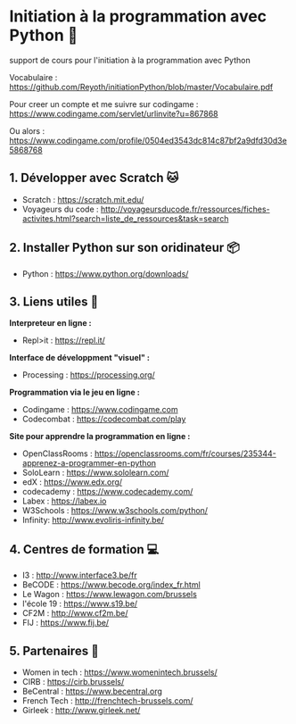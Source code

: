# Initiation à la programmation avec Python  :snake:

support de cours pour l'initiation à la programmation avec Python

Vocabulaire : https://github.com/Reyoth/initiationPython/blob/master/Vocabulaire.pdf

Pour creer un compte et me suivre sur codingame : https://www.codingame.com/servlet/urlinvite?u=867868

Ou alors : https://www.codingame.com/profile/0504ed3543dc814c87bf2a9dfd30d3e5868768


## 1. Développer avec Scratch :cat:

- Scratch : https://scratch.mit.edu/
- Voyageurs du code : http://voyageursducode.fr/ressources/fiches-activites.html?search=liste_de_ressources&task=search

## 2. Installer Python sur son oridinateur :package:

- Python : https://www.python.org/downloads/

## 3. Liens utiles :key:

**Interpreteur en ligne :**

- Repl>it : https://repl.it/

**Interface de développment "visuel" :**

- Processing : https://processing.org/

**Programmation via le jeu en ligne :**

- Codingame : https://www.codingame.com 
- Codecombat : https://codecombat.com/play

**Site pour apprendre la programmation en ligne :**

- OpenClassRooms : https://openclassrooms.com/fr/courses/235344-apprenez-a-programmer-en-python
- SoloLearn : https://www.sololearn.com/
- edX : https://www.edx.org/
- codecademy : https://www.codecademy.com/
- Labex : https://labex.io
- W3Schools : https://www.w3schools.com/python/
- Infinity:  http://www.evoliris-infinity.be/

## 4. Centres de formation :computer:

- I3 : http://www.interface3.be/fr
- BeCODE : https://www.becode.org/index_fr.html
- Le Wagon : https://www.lewagon.com/brussels
- l'école 19 : https://www.s19.be/
- CF2M : http://www.cf2m.be/
- FIJ : https://www.fij.be/

## 5. Partenaires :eyes:

- Women in tech : https://www.womenintech.brussels/
- CIRB : https://cirb.brussels/
- BeCentral : https://www.becentral.org
- French Tech : http://frenchtech-brussels.com/
- Girleek : http://www.girleek.net/


